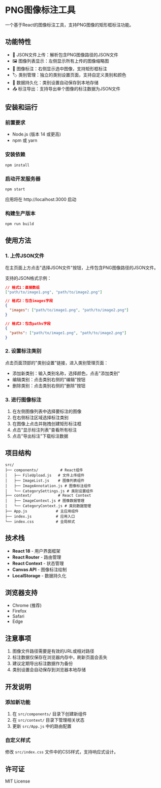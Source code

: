 # PNG图像标注工具

一个基于React的图像标注工具，支持PNG图像的矩形框标注功能。

## 功能特性

- 📁 JSON文件上传：解析包含PNG图像路径的JSON文件
- 🖼️ 图像列表显示：左侧显示所有上传的图像缩略图
- 🎯 图像标注：右侧显示选中图像，支持矩形框标注
- 🏷️ 类别管理：独立的类别设置页面，支持自定义类别和颜色
- 💾 数据持久化：类别设置自动保存到本地存储
- 📤 标注导出：支持导出单个图像的标注数据为JSON文件

## 安装和运行

### 前置要求

- Node.js (版本 14 或更高)
- npm 或 yarn

### 安装依赖

```bash
npm install
```

### 启动开发服务器

```bash
npm start
```

应用将在 http://localhost:3000 启动

### 构建生产版本

```bash
npm run build
```

## 使用方法

### 1. 上传JSON文件

在主页面上方点击"选择JSON文件"按钮，上传包含PNG图像路径的JSON文件。

支持的JSON格式示例：

```json
// 格式1：直接数组
["path/to/image1.png", "path/to/image2.png"]

// 格式2：包含images字段
{
  "images": ["path/to/image1.png", "path/to/image2.png"]
}

// 格式3：包含paths字段
{
  "paths": ["path/to/image1.png", "path/to/image2.png"]
}
```

### 2. 设置标注类别

点击页面顶部的"类别设置"链接，进入类别管理页面：

- 添加新类别：输入类别名称，选择颜色，点击"添加类别"
- 编辑类别：点击类别右侧的"编辑"按钮
- 删除类别：点击类别右侧的"删除"按钮

### 3. 进行图像标注

1. 在左侧图像列表中选择要标注的图像
2. 在右侧标注区域选择标注类别
3. 在图像上点击并拖拽创建矩形标注框
4. 点击"显示标注列表"查看所有标注
5. 点击"导出标注"下载标注数据

## 项目结构

```
src/
├── components/          # React组件
│   ├── FileUpload.js   # 文件上传组件
│   ├── ImageList.js    # 图像列表组件
│   ├── ImageAnnotation.js # 图像标注组件
│   └── CategorySettings.js # 类别设置组件
├── context/            # React Context
│   ├── ImageContext.js # 图像数据管理
│   └── CategoryContext.js # 类别数据管理
├── App.js             # 主应用组件
├── index.js           # 应用入口
└── index.css          # 全局样式
```

## 技术栈

- **React 18** - 用户界面框架
- **React Router** - 路由管理
- **React Context** - 状态管理
- **Canvas API** - 图像标注绘制
- **LocalStorage** - 数据持久化

## 浏览器支持

- Chrome (推荐)
- Firefox
- Safari
- Edge

## 注意事项

1. 图像文件路径需要是有效的URL或相对路径
2. 标注数据仅保存在浏览器内存中，刷新页面会丢失
3. 建议定期导出标注数据作为备份
4. 类别设置会自动保存到浏览器本地存储

## 开发说明

### 添加新功能

1. 在 `src/components/` 目录下创建新组件
2. 在 `src/context/` 目录下管理相关状态
3. 更新 `src/App.js` 中的路由配置

### 自定义样式

修改 `src/index.css` 文件中的CSS样式，支持响应式设计。

## 许可证

MIT License
